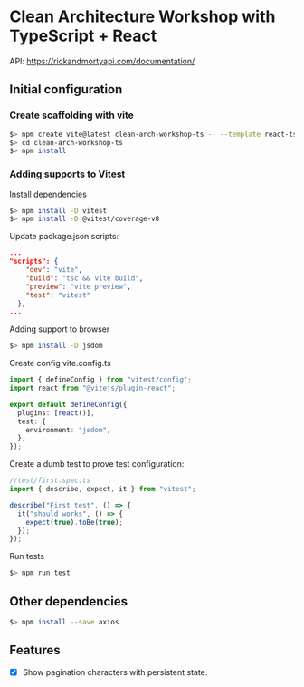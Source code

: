 # Clean Architecture Workshop with TypeScript + React

API: https://rickandmortyapi.com/documentation/

## Initial configuration

### Create scaffolding with vite

```sh
$> npm create vite@latest clean-arch-workshop-ts -- --template react-ts
$> cd clean-arch-workshop-ts
$> npm install
```

### Adding supports to Vitest

Install dependencies

```sh
$> npm install -D vitest
$> npm install -D @vitest/coverage-v8
```

Update package.json scripts:

```json
...
"scripts": {
    "dev": "vite",
    "build": "tsc && vite build",
    "preview": "vite preview",
    "test": "vitest"
  },
...
```

Adding support to browser

```sh
$> npm install -D jsdom
```

Create config vite.config.ts

```ts
import { defineConfig } from "vitest/config";
import react from "@vitejs/plugin-react";

export default defineConfig({
  plugins: [react()],
  test: {
    environment: "jsdom",
  },
});
```

Create a dumb test to prove test configuration:

```typescript
//test/first.spec.ts
import { describe, expect, it } from "vitest";

describe("First test", () => {
  it("should works", () => {
    expect(true).toBe(true);
  });
});
```

Run tests

```sh
$> npm run test
```

## Other dependencies

```sh
$> npm install --save axios
```

## Features

- [x] Show pagination characters with persistent state.
